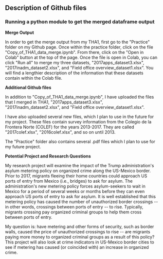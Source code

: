 ## Description of Github files
### Running a python module to get the merged dataframe output 
**Merge Output**

In order to get the merge output from my THA1, first go to the "Practice" folder on my Github page. Once within the practice folder, click on the file "Copy_of_THA1_data_merge.ipynb". From there, click on the "Open in Colab" button at the top of the page. Once the file is open in Colab, you can click "Run all" to merge my three datasets, "2017apps_dataset3.xlsx", "2017inadm_dataset2.xlsx", and "Field office overview_dataset1.xlsx". You will find a lengthier description of the information that these datasets contain within the Colab file. 

**Additional Github files**

In addition to "Copy_of_THA1_data_merge.ipynb", I have uploaded the files that I merged in THA1, "2017apps_dataset3.xlsx", "2017inadm_dataset2.xlsx", and "Field office overview_dataset1.xlsx".  

I have also uploaded several new files, which I plan to use in the future for my project. These files contain survey information from the Colegio de la Frontera Norte (COLEF) for the years 2013-2017. They are called "2017colef.xlsx", "2016colef.xlsx", and so on until 2013. 

The "Practice" folder also contains several .pdf files which I plan to use for my future project.

**Potential Project and Research Questions**

My research project will examine the impact of the Trump administration's asylum metering policy on organized crime along the US-Mexico border. Prior to 2017, migrants fleeing their home countries could approach US ports of entry from Mexico (i.e., bridges) to ask for asylum. The administration's new metering policy forces asylum-seekers to wait in Mexico for a period of several weeks or months before they can even approach US ports of entry to ask for asylum. It is well established that this metering policy has caused the number of unauthorized border crossings -- in other words, crossings between ports of entry -- to rise. Typically, migrants crossing pay organized criminal groups to help them cross between ports of entry. 

My question is: have metering and other forms of security, such as border walls, caused the price of unauthorized crossings to rise -- are migrants paying more money to organized criminal groups as a result of this policy? This project will also look at crime indicators in US-Mexico border cities to see if metering has caused (or coincided with) an increase in organized crime.
 
